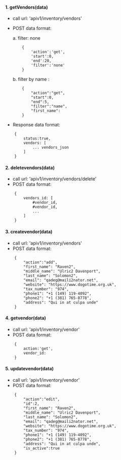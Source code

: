 #### 1. getVendors(data)
- call url: 'apiv1/inventory/vendors'
- POST data format:

    a. filter: none
    ```
        {
            'action':'get',
            'start':0,
            'end':20,
            'filter':'none'
        }
    ```

    b. filter by name :
    ```
        {
            "action":"get",
            "start":0,
            "end":5,
            "filter":"name",
            "first_name":
        }
    ```
- Response data format:
```
    {
        status:true,
        vendors: [
            ... vendors_json
        ]
    }
```


#### 2. deletevendors(data)
- call url: 'apiv1/inventory/vendors/delete'
- POST data format:
```
    {
        vendors_id: [
            #vendor_id,
            #vendor_id,
            ...
        ]
    }
```


#### 3. createvendor(data)
- call url: 'apiv1/inventory/vendors'
- POST data format:
```    
    {
        "action":"add",
        "first_name": "Raven2",
        "middle_name": "Ulric2 Davenport",
        "last_name": "Solomon2",
        "email": "qadeg@maili2nator.net",
        "website": "https://www.dogotime.org.uk",
        "tax_number": "974",
        "phone1": "+1 (149) 119-4092",
        "phone2": "+1 (381) 765-8778",
        "address": "Qui in at culpa unde"
    }
```

#### 4. getvendor(data)
- call url: 'apiv1/inventory/vendor'
- POST data format:
```
    {
        action:'get',
        vendor_id:
    }
```


#### 5. updatevendor(data)
- call url: 'apiv1/inventory/vendor'
- POST data format:
```
    {
        "action":"edit",
        "id":2,
        "first_name": "Raven2",
        "middle_name": "Ulric2 Davenport",
        "last_name": "Solomon2",
        "email": "qadeg@maili2nator.net",
        "website": "https://www.dogotime.org.uk",
        "tax_number": "974",
        "phone1": "+1 (149) 119-4092",
        "phone2": "+1 (381) 765-8778",
        "address": "Qui in at culpa unde",
        "is_active":true
    }
```

